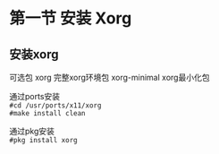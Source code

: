 # 第一节 安装 Xorg

## 安装xorg <a href="an-zhuang-xorg" id="an-zhuang-xorg"></a>

可选包 xorg 完整xorg环境包 xorg-minimal xorg最小化包

通过ports安装\
`#cd /usr/ports/x11/xorg`\
`#make install clean`

通过pkg安装\
`#pkg install xorg`
